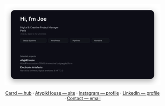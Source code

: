 <p align="center">
  <a href="https://joemadethis.carrd.co">
    <img src="https://github.com/onlythejoe/onlythejoe/blob/main/assets/profile-card.svg" alt="Only the Joe — profile card" width="820" />
  </a>
</p>

<p align="center">
  <a href="https://joemadethis.carrd.co">Carrd — hub</a> ·
  <a href="https://dsp-cdp-s22-g10.fr/">AtypikHouse — site</a> ·
  <a href="https://www.instagram.com/creativestuff.jpg/">Instagram — profile</a> ·
  <a href="https://www.linkedin.com/in/joey-n%C3%A9ot-marquet-320747178/">LinkedIn — profile</a> ·
  <a href="mailto:marquetjoey@gmail.com">Contact — email</a>
</p>
